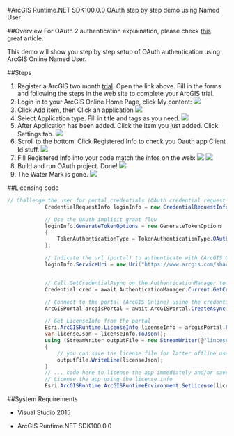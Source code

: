 #ArcGIS Runtime.NET SDK100.0.0 OAuth step by step demo using Named User

##Overview
For OAuth 2 authentication explaination, please check [this](http://www.bubblecode.net/en/2016/01/22/understanding-oauth2/) great article.

This demo will show you step by step setup of OAuth authentication using ArcGIS Online Named User.

##Steps
1. Register a ArcGIS two month [trial](http://www.esri.com/arcgis/trial). Open the link above. Fill in the forms and following the steps in the web site to complete your ArcGIS trial.
2. Login in to your ArcGIS Online Home Page, click My content:
![](https://ooo.0o0.ooo/2017/02/09/589c2651689ec.jpg)
3. Click Add item, then Click an application
![](https://ooo.0o0.ooo/2017/02/09/589c26a94c351.jpg)
4. Select Application type. Fill in title and tags as you need.
![](https://ooo.0o0.ooo/2017/02/09/589c26c1d9357.jpg)
5. After Application has been added. Click the item you just added. Click Settings tab.
![](https://ooo.0o0.ooo/2017/02/09/589c28a7e4fcc.jpg)
6. Scroll to the bottom. Click Registered Info to check you Oauth app Client Id stuff.
![](https://ooo.0o0.ooo/2017/02/09/589c276e46c4f.jpg)
7. Fill Registered Info into your code match the infos on the web:
![](https://ooo.0o0.ooo/2017/02/09/589c27dcb4478.jpg)
![](https://ooo.0o0.ooo/2017/02/09/589c27a70117f.jpg)
8. Build and run OAuth project. Done!
![](https://ooo.0o0.ooo/2017/02/09/589c28239f45b.jpg)
9. The Water Mark is gone.
![](https://ooo.0o0.ooo/2017/02/09/589c30a5edf26.jpg)

##Licensing code
```csharp
// Challenge the user for portal credentials (OAuth credential request for arcgis.com)
            CredentialRequestInfo loginInfo = new CredentialRequestInfo();

            // Use the OAuth implicit grant flow
            loginInfo.GenerateTokenOptions = new GenerateTokenOptions
            {
                TokenAuthenticationType = TokenAuthenticationType.OAuthImplicit
            };

            // Indicate the url (portal) to authenticate with (ArcGIS Online)
            loginInfo.ServiceUri = new Uri("https://www.arcgis.com/sharing/rest");


            // Call GetCredentialAsync on the AuthenticationManager to invoke the challenge handler
            Credential cred = await AuthenticationManager.Current.GetCredentialAsync(loginInfo, false);

            // Connect to the portal (ArcGIS Online) using the credential
            ArcGISPortal arcgisPortal = await ArcGISPortal.CreateAsync(loginInfo.ServiceUri, cred);

            // Get LicenseInfo from the portal
            Esri.ArcGISRuntime.LicenseInfo licenseInfo = arcgisPortal.PortalInfo.LicenseInfo;
            var licenseJson = licenseInfo.ToJson();
            using (StreamWriter outputFile = new StreamWriter(@"lincese.json"))
            {
                // you can save the license file for latter offline use.
                outputFile.WriteLine(licenseJson);
            }
            // ... code here to license the app immediately and/or save the license (JSON string) to take the app offline ...
            // License the app using the license info
            Esri.ArcGISRuntime.ArcGISRuntimeEnvironment.SetLicense(licenseInfo);
```

##System Requirements
- Visual Studio 2015

- ArcGIS Runtime.NET SDK100.0.0
